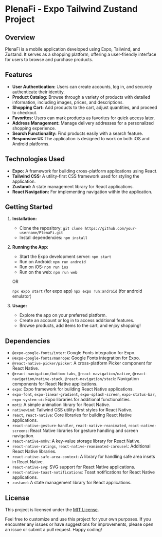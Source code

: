 # PlenaFi - Expo Tailwind Zustand Project

## Overview

PlenaFi is a mobile application developed using Expo, Tailwind, and Zustand. It serves as a shopping platform, offering a user-friendly interface for users to browse and purchase products.

## Features

- **User Authentication:** Users can create accounts, log in, and securely authenticate their identity.
- **Product Catalog:** Browse through a variety of products with detailed information, including images, prices, and descriptions.
- **Shopping Cart:** Add products to the cart, adjust quantities, and proceed to checkout.
- **Favorites:** Users can mark products as favorites for quick access later.
- **Address Management:** Manage delivery addresses for a personalized shopping experience.
- **Search Functionality:** Find products easily with a search feature.
- **Responsive UI:** The application is designed to work on both iOS and Android platforms.

## Technologies Used

- **Expo:** A framework for building cross-platform applications using React.
- **Tailwind CSS:** A utility-first CSS framework used for styling the application.
- **Zustand:** A state management library for React applications.
- **React Navigation:** For implementing navigation within the application.

## Getting Started

1. **Installation:**
   - Clone the repository: `git clone https://github.com/your-username/PlenaFi.git`
   - Install dependencies: `npm install`

2. **Running the App:**
   - Start the Expo development server: `npm start`
   - Run on Android: `npm run android`
   - Run on iOS: `npm run ios`
   - Run on the web: `npm run web`
  
   OR

   `npx expo start` (for expo app)
  `npx expo run:android` (for android emulator) 
  

4. **Usage:**
   - Explore the app on your preferred platform.
   - Create an account or log in to access additional features.
   - Browse products, add items to the cart, and enjoy shopping!

## Dependencies

- `@expo-google-fonts/inter`: Google Fonts integration for Expo.
- `@expo-google-fonts/manrope`: Google Fonts integration for Expo.
- `@react-native-picker/picker`: A cross-platform Picker component for React Native.
- `@react-navigation/bottom-tabs`, `@react-navigation/native`, `@react-navigation/native-stack`, `@react-navigation/stack`: Navigation components for React Native applications.
- `expo`: Expo framework for building React Native applications.
- `expo-font`, `expo-linear-gradient`, `expo-splash-screen`, `expo-status-bar`, `expo-system-ui`: Expo libraries for additional functionalities.
- `moti`: A simple animation library for React Native.
- `nativewind`: Tailwind CSS utility-first styles for React Native.
- `react`, `react-native`: Core libraries for building React Native applications.
- `react-native-gesture-handler`, `react-native-reanimated`, `react-native-screens`: React Native libraries for gesture handling and screen navigation.
- `react-native-mmkv`: A key-value storage library for React Native.
- `react-native-ratings`, `react-native-reanimated-carousel`: Additional React Native libraries.
- `react-native-safe-area-context`: A library for handling safe area insets in React Native.
- `react-native-svg`: SVG support for React Native applications.
- `react-native-toast-notifications`: Toast notifications for React Native applications.
- `zustand`: A state management library for React applications.

## License

This project is licensed under the [MIT License](LICENSE.md).

Feel free to customize and use this project for your own purposes. If you encounter any issues or have suggestions for improvements, please open an issue or submit a pull request. Happy coding!

